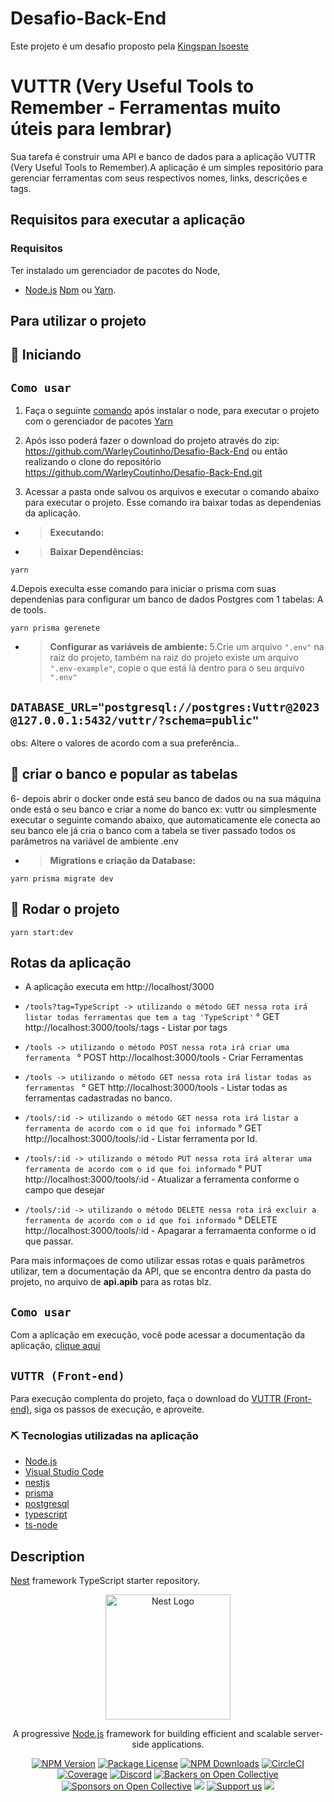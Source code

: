# Desafio-Back-End

Este projeto é um desafio proposto pela [Kingspan Isoeste](https://kingspan-isoeste.com.br)

# VUTTR (Very Useful Tools to Remember - Ferramentas muito úteis para lembrar)

Sua tarefa é construir uma API e banco de dados para a aplicação VUTTR (Very Useful Tools to Remember).A aplicação é um simples repositório para gerenciar ferramentas com seus respectivos nomes, links, descrições e tags.

## Requisitos para executar a aplicação

### Requisitos

Ter instalado um gerenciador de pacotes do Node,

- [Node.js](https://nodejs.org/)
  [Npm](https://www.npmjs.com/) ou [Yarn](https://yarnpkg.com/).

## Para utilizar o projeto

## 🏁 Iniciando

## `Como usar`

1. Faça o seguinte [comando](https://yarnpkg.com/getting-started/install) após instalar o node, para executar o projeto com o gerenciador de pacotes [Yarn](https://yarnpkg.com/)
2. Após isso poderá fazer o download do projeto através do zip: https://github.com/WarleyCoutinho/Desafio-Back-End ou então realizando o clone do repositório https://github.com/WarleyCoutinho/Desafio-Back-End.git

3. Acessar a pasta onde salvou os arquivos e executar o comando abaixo para executar o projeto. Esse comando ira baixar todas as dependenias da aplicação.

- > **Executando:**
- > **Baixar Dependências:**

```
yarn
```

4.Depois execulta esse comando para iniciar o prisma com suas dependenias para configurar
um banco de dados Postgres com 1 tabelas: A de tools.

```
yarn prisma gerenete
```

- > **Configurar as variáveis de ambiente:**
  > 5.Crie um arquivo `".env"` na raiz do projeto, também na raiz do projeto existe um arquivo `".env-example"`, copie o que está lá dentro para o seu arquivo `".env"`

## `DATABASE_URL="postgresql://postgres:Vuttr@2023@127.0.0.1:5432/vuttr/?schema=public"`

obs: Altere o valores de acordo com a sua preferência..

## 🎈 criar o banco e popular as tabelas

6- depois abrir o docker onde está seu banco de dados ou na sua máquina onde está
o seu banco e criar a nome do banco ex: vuttr ou simplesmente executar o seguinte comando abaixo,
que automaticamente ele conecta ao seu banco ele já cria o banco com a tabela se tiver
passado todos os parâmetros na variável de ambiente .env

- > **Migrations e criação da Database:**

```
yarn prisma migrate dev
```

## 🎈 Rodar o projeto

```
yarn start:dev
```

## Rotas da aplicação

- A aplicação executa em http://localhost/3000

- `/tools?tag=TypeScript -> utilizando o método GET nessa rota irá listar todas ferramentas que tem a tag 'TypeScript'`
  ° GET http://localhost:3000/tools/:tags - Listar por tags

- `/tools -> utilizando o método POST nessa rota irá criar uma ferramenta `
  ° POST http://localhost:3000/tools - Criar Ferramentas

- `/tools -> utilizando o método GET nessa rota irá listar todas as ferramentas `
  ° GET http://localhost:3000/tools - Listar todas as ferramentas cadastradas no banco.

- `/tools/:id -> utilizando o método GET nessa rota irá listar a ferramenta de acordo com o id que foi informado`
  ° GET http://localhost:3000/tools/:id - Listar ferramenta por Id.

- `/tools/:id -> utilizando o método PUT nessa rota irá alterar uma ferramenta de acordo com o id que foi informado`
  ° PUT http://localhost:3000/tools/:id - Atualizar a ferramenta conforme o campo que desejar

- `/tools/:id -> utilizando o método DELETE nessa rota irá excluir a ferramenta de acordo com o id que foi informado`
  ° DELETE http://localhost:3000/tools/:id - Apagarar a ferramaenta conforme o id que passar.

Para mais informaçoes de como utilizar essas rotas e quais parâmetros utilizar, tem a documentação da API, que se encontra dentro da pasta do projeto, no arquivo de **api.apib** para as rotas blz.

## `Como usar`

Com a aplicação em execução, você pode acessar a documentação da aplicação, [clique aqui](http://localhost:3000/api-docs)

## `VUTTR (Front-end)`

Para execução complenta do projeto, faça o download do [VUTTR (Front-end)](https://github.com/WarleyCoutinho/Desafio-Front-End.git), siga os passos de execução, e aproveite.

### ⛏️ Tecnologias utilizadas na aplicação

- [Node.js](https://nodejs.org/en/)
- [Visual Studio Code](https://code.visualstudio.com/)
- [nestjs](https://docs.nestjs.com/)
- [prisma](https://www.prisma.io/)
- [postgresql](https://www.postgresql.org/)
- [typescript](https://www.typescriptlang.org/)
- [ts-node](https://www.npmjs.com/package/ts-node)

## Description

[Nest](https://github.com/nestjs/nest) framework TypeScript starter repository.

<p align="center">
  <a href="http://nestjs.com/" target="blank"><img src="https://nestjs.com/img/logo-small.svg" width="200" alt="Nest Logo" /></a>
</p>

[circleci-image]: https://img.shields.io/circleci/build/github/nestjs/nest/master?token=abc123def456
[circleci-url]: https://circleci.com/gh/nestjs/nest

  <p align="center">A progressive <a href="http://nodejs.org" target="_blank">Node.js</a> framework for building efficient and scalable server-side applications.</p>
    <p align="center">
<a href="https://www.npmjs.com/~nestjscore" target="_blank"><img src="https://img.shields.io/npm/v/@nestjs/core.svg" alt="NPM Version" /></a>
<a href="https://www.npmjs.com/~nestjscore" target="_blank"><img src="https://img.shields.io/npm/l/@nestjs/core.svg" alt="Package License" /></a>
<a href="https://www.npmjs.com/~nestjscore" target="_blank"><img src="https://img.shields.io/npm/dm/@nestjs/common.svg" alt="NPM Downloads" /></a>
<a href="https://circleci.com/gh/nestjs/nest" target="_blank"><img src="https://img.shields.io/circleci/build/github/nestjs/nest/master" alt="CircleCI" /></a>
<a href="https://coveralls.io/github/nestjs/nest?branch=master" target="_blank"><img src="https://coveralls.io/repos/github/nestjs/nest/badge.svg?branch=master#9" alt="Coverage" /></a>
<a href="https://discord.gg/G7Qnnhy" target="_blank"><img src="https://img.shields.io/badge/discord-online-brightgreen.svg" alt="Discord"/></a>
<a href="https://opencollective.com/nest#backer" target="_blank"><img src="https://opencollective.com/nest/backers/badge.svg" alt="Backers on Open Collective" /></a>
<a href="https://opencollective.com/nest#sponsor" target="_blank"><img src="https://opencollective.com/nest/sponsors/badge.svg" alt="Sponsors on Open Collective" /></a>
  <a href="https://paypal.me/kamilmysliwiec" target="_blank"><img src="https://img.shields.io/badge/Donate-PayPal-ff3f59.svg"/></a>
    <a href="https://opencollective.com/nest#sponsor"  target="_blank"><img src="https://img.shields.io/badge/Support%20us-Open%20Collective-41B883.svg" alt="Support us"></a>
  <a href="https://twitter.com/nestframework" target="_blank"><img src="https://img.shields.io/twitter/follow/nestframework.svg?style=social&label=Follow"></a>
</p>
